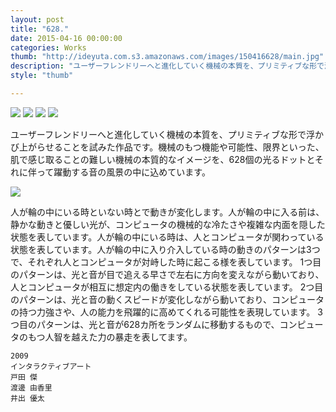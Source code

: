 ```yaml
---
layout: post
title: "628."
date: 2015-04-16 00:00:00
categories: Works
thumb: "http://ideyuta.com.s3.amazonaws.com/images/150416628/main.jpg"
description: "ユーザーフレンドリーへと進化していく機械の本質を、プリミティブな形で浮かび上がらせることを試みた作品です。機械のもつ機能や可能性、限界といった、肌で感じ取ることの難しい機械の本質的なイメージを、628個の光るドットとそれに伴って躍動する音の風景の中に込めています。"
style: "thumb"

---
```


![](http://ideyuta.com.s3.amazonaws.com/images/150416628/main.jpg)
![](http://ideyuta.com.s3.amazonaws.com/images/150416628/overview01.jpg)
![](http://ideyuta.com.s3.amazonaws.com/images/150416628/overview02.jpg)
![](http://ideyuta.com.s3.amazonaws.com/images/150416628/overview03.jpg)

ユーザーフレンドリーへと進化していく機械の本質を、プリミティブな形で浮かび上がらせることを試みた作品です。機械のもつ機能や可能性、限界といった、肌で感じ取ることの難しい機械の本質的なイメージを、628個の光るドットとそれに伴って躍動する音の風景の中に込めています。

![](http://ideyuta.com.s3.amazonaws.com/images/150416628/diagram01.jpg)

人が輪の中にいる時といない時とで動きが変化します。人が輪の中に入る前は、静かな動きと優しい光が、コンピュータの機械的な冷たさや複雑な内面を隠した状態を表しています。人が輪の中にいる時は、人とコンピュータが関わっている状態を表しています。人が輪の中に入り介入している時の動きのパターンは3つで、それぞれ人とコンピュータが対峙した時に起こる様を表しています。
1つ目のパターンは、光と音が目で追える早さで左右に方向を変えながら動いており、人とコンピュータが相互に想定内の働きをしている状態を表しています。
2つ目のパターンは、光と音の動くスピードが変化しながら動いており、コンピュータの持つ力強さや、人の能力を飛躍的に高めてくれる可能性を表現しています。
3つ目のパターンは、光と音が628カ所をランダムに移動するもので、コンピュータのもつ人智を越えた力の暴走を表してます。

```
2009
インタラクティブアート
戸田 傑
渡邊 由香里
井出 優太
```
